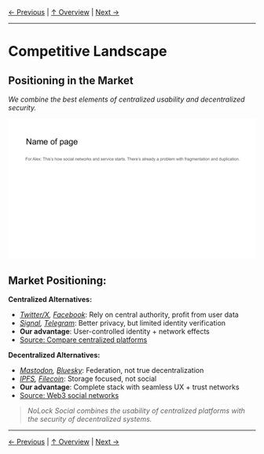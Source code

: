 [← Previous](slide17.md) | [↑ Overview](../README.md) | [Next →](slide19.md)

---

# Competitive Landscape

## Positioning in the Market

*We combine the best elements of centralized usability and decentralized security.*

![Competitive Landscape](../images/slide9.png)


## Market Positioning:

**Centralized Alternatives:**
- *[Twitter/X](https://x.com), [Facebook](https://facebook.com)*: Rely on central authority, profit from user data
- *[Signal](https://signal.org), [Telegram](https://telegram.org)*: Better privacy, but limited identity verification
- **Our advantage**: User-controlled identity + network effects
- [Source: Compare centralized platforms](https://www.cloudwards.net/messenger-comparison/)

**Decentralized Alternatives:**
- *[Mastodon](https://joinmastodon.org), [Bluesky](https://bsky.app)*: Federation, not true decentralization
- *[IPFS](https://ipfs.tech), [Filecoin](https://filecoin.io)*: Storage focused, not social
- **Our advantage**: Complete stack with seamless UX + trust networks
- [Source: Web3 social networks](https://consensys.io/blog/what-is-web3-social-media)

> *NoLock Social combines the usability of centralized platforms with the security of decentralized systems.*



---

[← Previous](slide17.md) | [↑ Overview](../README.md) | [Next →](slide19.md)

